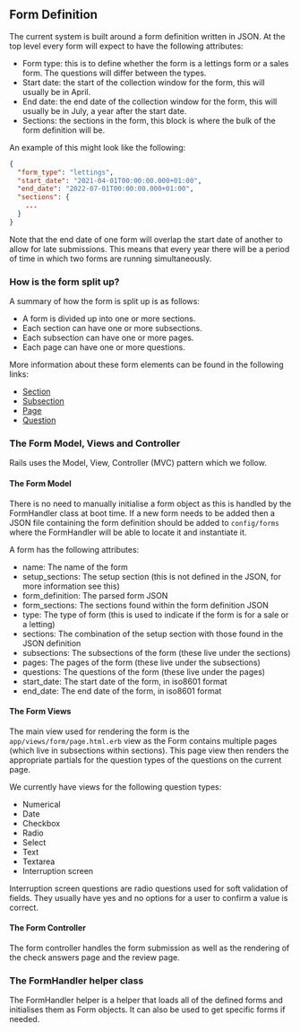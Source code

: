 ## Form Definition

The current system is built around a form definition written in JSON. At the top level every form will expect to have the following attributes:

- Form type: this is to define whether the form is a lettings form or a sales form. The questions will differ between the types.
- Start date: the start of the collection window for the form, this will usually be in April.
- End date: the end date of the collection window for the form, this will usually be in July, a year after the start date.
- Sections: the sections in the form, this block is where the bulk of the form definition will be.

An example of this might look like the following:
```JSON
{ 
  "form_type": "lettings",
  "start_date": "2021-04-01T00:00:00.000+01:00",
  "end_date": "2022-07-01T00:00:00.000+01:00",
  "sections": {
    ... 
  }
}
```

Note that the end date of one form will overlap the start date of another to allow for late submissions. This means that every year there will be a period of time in which two forms are running simultaneously.

### How is the form split up?

A summary of how the form is split up is as follows:

- A form is divided up into one or more sections. 
- Each section can have one or more subsections. 
- Each subsection can have one or more pages. 
- Each page can have one or more questions.

More information about these form elements can be found in the following links:

- [Section](/docs/form/section.md)
- [Subsection](/docs/form/subsection.md)
- [Page](/docs/form/page.md)
- [Question](/docs/form/question.md)

### The Form Model, Views and Controller

Rails uses the Model, View, Controller (MVC) pattern which we follow.

#### The Form Model

There is no need to manually initialise a form object as this is handled by the FormHandler class at boot time. If a new form needs to be added then a JSON file containing the form definition should be added to `config/forms` where the FormHandler will be able to locate it and instantiate it.

A form has the following attributes:

- name: The name of the form
- setup_sections: The setup section (this is not defined in the JSON, for more information see this)
- form_definition: The parsed form JSON
- form_sections: The sections found within the form definition JSON
- type: The type of form (this is used to indicate if the form is for a sale or a letting)
- sections: The combination of the setup section with those found in the JSON definition
- subsections: The subsections of the form (these live under the sections)
- pages: The pages of the form (these live under the subsections)
- questions: The questions of the form (these live under the pages)
- start_date: The start date of the form, in iso8601 format
- end_date: The end date of the form, in iso8601 format


#### The Form Views

The main view used for rendering the form is the `app/views/form/page.html.erb` view as the Form contains multiple pages (which live in subsections within sections). This page view then renders the appropriate partials for the question types of the questions on the current page.

We currently have views for the following question types:
- Numerical
- Date
- Checkbox
- Radio
- Select
- Text
- Textarea
- Interruption screen

Interruption screen questions are radio questions used for soft validation of fields. They usually have yes and no options for a user to confirm a value is correct.

#### The Form Controller

The form controller handles the form submission as well as the rendering of the check answers page and the review page.

### The FormHandler helper class

The FormHandler helper is a helper that loads all of the defined forms and initialises them as Form objects. It can also be used to get specific forms if needed.

